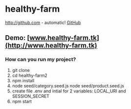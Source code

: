 # healthy-farm

http://github.com - automatic!
[GitHub](http://github.com)
## Demo: [www.healthy-farm.tk](http://www.healthy-farm.tk)
### How can you run my project?

1. git clone
2. cd healthy-farm2
3. npm install
4. node seed/category.seed.js
   node seed/product.seed.js
5. create file .env and intial for 2 variables: LOCAL_URI and SESSION_SECRET
6. npm start
